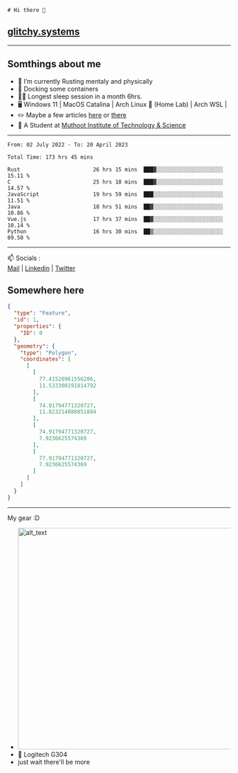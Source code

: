 ```
# Hi there 👋
```
## [glitchy.systems](https://glitchy.systems)
---

## Somthings about me



- 🌱 I’m currently Rusting mentaly and physically
- 🐋 Docking some containers
- 😶‍🌫️ Longest sleep session in a month 6hrs.
- 🖥️ Windows 11 | MacOS Catalina | Arch Linux 🦩 (Home Lab) | Arch WSL |
- ✏️ Maybe a few articles [here](https://medium.com/@advaithnarayanan8) or [there](https://medium.com/@advaithnarayanan8)
- 📑 A Student at [Muthoot Institute of Technology & Science](https://mgmits.ac.in/)



---

<!--START_SECTION:waka-->

```text
From: 02 July 2022 - To: 20 April 2023

Total Time: 173 hrs 45 mins

Rust                       26 hrs 15 mins  ███▓░░░░░░░░░░░░░░░░░░░░░   15.11 %
C                          25 hrs 18 mins  ███▓░░░░░░░░░░░░░░░░░░░░░   14.57 %
JavaScript                 19 hrs 59 mins  ███░░░░░░░░░░░░░░░░░░░░░░   11.51 %
Java                       18 hrs 51 mins  ██▓░░░░░░░░░░░░░░░░░░░░░░   10.86 %
Vue.js                     17 hrs 37 mins  ██▓░░░░░░░░░░░░░░░░░░░░░░   10.14 %
Python                     16 hrs 30 mins  ██▒░░░░░░░░░░░░░░░░░░░░░░   09.50 %
```

<!--END_SECTION:waka-->

---

📫 Socials :<br>
[Mail](mailto:advaithnarayanan8@gmail.com) | [Linkedin](https://www.linkedin.com/in/advaith-narayanan-a72152214/) | [Twitter](https://twitter.com/advaithnarayan)

## Somewhere here

```geojson
{
  "type": "Feature",
  "id": 1,
  "properties": {
    "ID": 0
  },
  "geometry": {
    "type": "Polygon",
    "coordinates": [
      [
        [
          77.41528961556286,
          11.533300191814792
        ],
        [
          74.91794771320727,
          11.823214080851884
        ],
        [
          74.91794771320727,
          7.9236625574369
        ],
        [
          77.91794771320727,
          7.9236625574369
        ]
      ]
    ]
  }
}
```


--- 
My gear :D

- [<img alt="alt_text" width="500px" src="https://valid.x86.fr/cache/banner/xv24bv-6.png" />](https://valid.x86.fr/xv24bv)
- 🐁 Logitech G304
- just wait there'll be more

